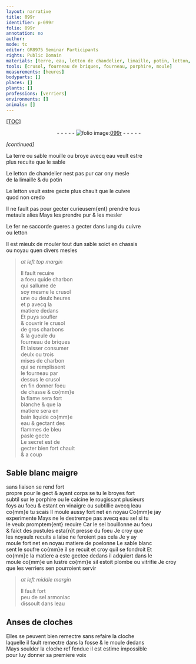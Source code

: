 ```yaml
---
layout: narrative
title: 099r
identifier: p-099r
folio: 099r
annotation: no
author:
mode: tc
editor: GR8975 Seminar Participants
rights: Public Domain
materials: [terre, eau, letton de chandelier, limaille, potin, letton, cuivre, metaulx alies, fer, charbon, charbons, Sable blanc maigre, porphire, vinaigre, eau sel, sel, matiere de poelonne, sable blanc, soufre, plombe, sel armoniac, soulder]
tools: [crusol, fourneau de briques, fourneau, porphire, moule]
measurements: [heures]
bodyparts: []
places: []
plants: []
professions: [verriers]
environments: []
animals: []
---
```


<p><a href="{{site.url}}/{{base.url}}/diplomatic/">[TOC]</a></p><div class="folio" align="center">- - - - - <a href="http://gallica.bnf.fr/ark:/12148/btv1b10500001g/f203.image" target="_blank"><img src="https://cu-mkp.github.io/2017-workshop-edition/assets/photo-icon.png" alt="folio image: " style="display:inline-block; margin-bottom:-3px;"/>099r</a> - - - - - </div>  
 
*[continued]*
  
La <span class="m">terre</span> ou sable mouille ou broye avecq <span class="m">eau</span> veult estre<br/> plus recuite que le sable
 
Le <span class="m">letton de chandelier</span> nest pas pur car ony mesle<br/> de la <span class="m">limaille</span> & du <span class="m">potin</span>
 
Le <span class="m">letton</span> veult estre gecte plus chault que le <span class="m">cuivre</span><br/> quod non credo
 
Il ne fault pas pour gecter curieusem{ent} prendre tous<br/> <span class="m">metaulx alies</span> Mays les prendre pur & les mesler
 
Le <span class="m">fer</span> ne saccorde gueres a gecter dans lung du <span class="m">cuivre</span><br/> ou <span class="m">letton</span>
 
 Il est mieulx de mouler tout dun sable soict en chassis<br/> ou noyau quen divers mesles
 
> *at left top margin*
> 
> 
>   Il fault recuire<br/> a foeu <span class="add"><span class="del">qui</span>de</span> <span class="m">charbon</span><br/> qui sallume de<br/> soy mesme le <span class="tl">crusol</span><br/> une ou deulx <span class="ms"><span class="tmp">heures</span></span><br/> <span class="del">et p</span> avecq la<br/> matiere dedans<br/> Et puys soufler<br/> & couvrir le <span class="tl">crusol</span><br/> de gros <span class="m">charbons</span><br/> & la gueule du<br/> <span class="tl">fourneau de briques</span><br/> Et laisser consumer<br/> deulx ou trois<br/> mises de <span class="m">charbon</span><br/> qui <span class="del">se</span> remplissent<br/> le <span class="tl">fourneau</span> par<br/> dessus le <span class="tl">crusol</span><br/> en fin donner foeu<br/> de chasse & co{mm}e<br/> la flame sera fort<br/> blanche & que la<br/> matiere sera en<br/> bain liquide co{mm}e<br/> <span class="m">eau</span> & gectant des<br/> flammes de bleu<br/> pasle gecte<br/> Le secret est de<br/> gecter bien <span class="add">fort</span> chault<br/> & a coup
 
 
  

## <span class="m">Sable blanc maigre</span>

 
sans liaison se rend fort<br/> propre pour le gect & ayant corps se tu le broyes fort<br/> subtil sur le <span class="tl"><span class="m">porphire</span></span> ou le calcine le rougissant plusieurs<br/> foys au foeu & estant en <span class="m">vinaigre</span> ou subtillie avecq l<span class="m">eau</span><br/> co{mm}e tu scais Il moule aussy fort net en noyau Co{mm}e jay<br/> experimente Mays ne le destrempe pas avecq <span class="m">eau sel</span> si tu<br/> le veulx promptem{ent} recuire Car le <span class="m">sel</span> bouillonne au foeu<br/> & faict des pustules esta{n}t presse du foeu Je croy que<br/> les noyaulx recuits a laise ne feroient pas cela Je y ay<br/> moule fort net en noyau <span class="m">matiere de poelonne</span> Le <span class="m">sable blanc</span><br/> <span class="sn">sent le <span class="m">soufre</span></span> co{mm}e il se recuit et croy quil se fondroit Et<br/> co{mm}e la matiere a este gectee dedans il adquiert dans le<br/> <span class="tl">moule</span> <span class="del">co{mm}e</span> un lustre co{mm}e sil estoit <span class="m">plombe</span> ou vitrifie Je croy<br/> que les <span class="pro">verriers</span> sen pourroient servir
 
> *at left middle margin*
> 
> 
>   Il fault fort<br/> peu de <span class="m">sel armoniac</span><br/> dissoult dans l<span class="m">eau</span>
 
 
  

## Anses de cloches

 
Elles se peuvent bien remectre sans refaire la cloche<br/> laquelle il fault remectre dans la fosse & le <span class="tl">moule</span> dedans<br/> Mays <span class="m">soulder</span> la cloche <span class="del">ref</span> fendue il est estime impossible<br/> pour luy donner sa premiere voix
 
